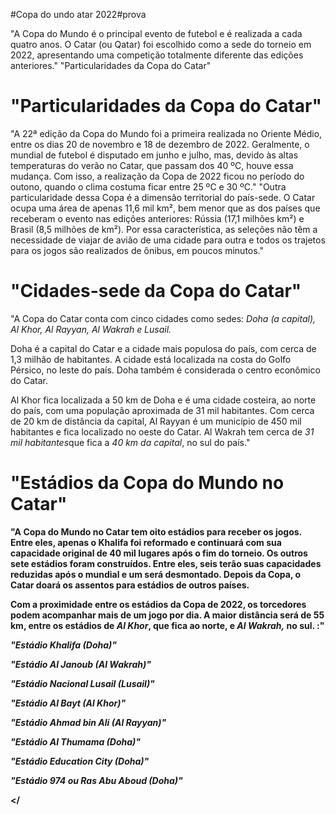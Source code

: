 #Copa do undo atar 2022#prova

<!DOCTYPE html>

<html lang="pt-br">

<head>

<meta charset="UTF-8">
    <title>Copa do Mundo Catar 2022</title> 
<link rel="stylesheet" href="style.css">
   <body>
 </>


<title> <strong>Copa do Mundo Catar 2022</strong></title>

<p>"A Copa do Mundo é o principal evento de futebol e é realizada a cada quatro anos. O Catar (ou Qatar) foi escolhido como a sede do torneio em 2022, apresentando uma competição totalmente diferente das edições anteriores."
"Particularidades da Copa do Catar"</p>

<h1>"Particularidades da Copa do Catar"</h1>

<p>"A 22ª edição da Copa do Mundo foi a primeira realizada no Oriente Médio, entre os dias 20 de novembro e 18 de dezembro de 2022. Geralmente, o mundial de futebol é disputado em junho e julho, mas, devido às altas temperaturas do verão no Catar, que passam dos 40 ºC, houve essa mudança. Com isso, a realização da Copa de 2022 ficou no período do outono, quando o clima costuma ficar entre 25 ºC e 30 ºC."
"Outra particularidade dessa Copa é a dimensão territorial do país-sede. O Catar ocupa uma área de apenas 11,6 mil km², bem menor que as dos países que receberam o evento nas edições anteriores: Rússia (17,1 milhões km²) e Brasil (8,5 milhões de km²). Por essa característica, as seleções não têm a necessidade de viajar de avião de uma cidade para outra e todos os trajetos para os jogos são realizados de ônibus, em poucos minutos."</p>

<h1><strong>"Cidades-sede da Copa do Catar"</strong></h1>

<p>"A Copa do Catar conta com cinco cidades como sedes:<em> Doha (a capital), Al Khor, Al Rayyan, Al Wakrah e Lusail.</p></em>

<p>Doha é a capital do Catar e a cidade mais populosa do país, com cerca de 1,3 milhão de habitantes. A cidade está localizada na costa do Golfo Pérsico, no leste do país. Doha também é considerada o centro econômico do Catar.</p>

<p>Al Khor fica localizada a 50 km de Doha e é uma cidade costeira, ao norte do país, com uma população aproximada de 31 mil habitantes. Com cerca de 20 km de distância da capital, Al Rayyan é um município de 450 mil habitantes e fica localizado no oeste do Catar. Al Wakrah tem cerca de <em>31 mil habitantes</em >que fica a <em>40 km da capital</em>, no sul do país."</p>

<h1><strong>"Estádios da Copa do Mundo no Catar"<strong></h1>

<p>"A Copa do Mundo no Catar tem oito estádios para receber os jogos. Entre eles, apenas o Khalifa foi reformado e continuará com sua capacidade original de 40 mil lugares após o fim do torneio. Os outros sete estádios foram construídos. Entre eles, seis terão suas capacidades reduzidas após o mundial e um será desmontado. Depois da Copa, o Catar doará os assentos para estádios de outros países.</p>

<p>Com a proximidade entre os estádios da Copa de 2022, os torcedores podem acompanhar mais de um jogo por dia. A maior distância será de 55 km, entre os estádios de<em> Al Khor</em>, que fica ao norte, e <em>Al Wakrah,</em> no sul. :"</p>

<em><p>"Estádio Khalifa (Doha)"</p>
<p>"Estádio Al Janoub (Al Wakrah)"</p>
<p>"Estádio Nacional Lusail (Lusail)"</p>
<p>"Estádio Al Bayt (Al Khor)"</p>
<p>"Estádio Ahmad bin Ali (Al Rayyan)"</p>
<p>"Estádio Al Thumama (Doha)"</p>
<p>"Estádio Education City (Doha)"</p>
<p>"Estádio 974 ou Ras Abu Aboud (Doha)"</em></p>

</